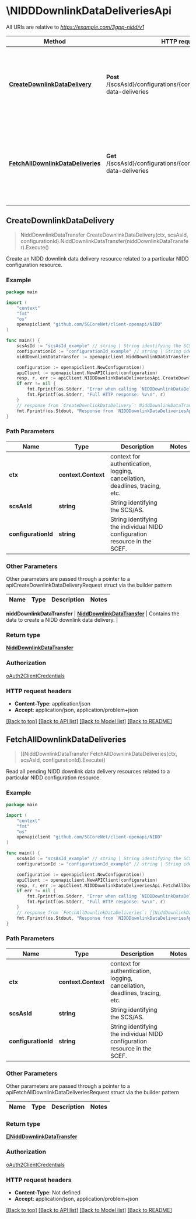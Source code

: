 # \NIDDDownlinkDataDeliveriesApi

All URIs are relative to *https://example.com/3gpp-nidd/v1*

Method | HTTP request | Description
------------- | ------------- | -------------
[**CreateDownlinkDataDelivery**](NIDDDownlinkDataDeliveriesApi.md#CreateDownlinkDataDelivery) | **Post** /{scsAsId}/configurations/{configurationId}/downlink-data-deliveries | Create an NIDD downlink data delivery resource related to a particular NIDD configuration resource.
[**FetchAllDownlinkDataDeliveries**](NIDDDownlinkDataDeliveriesApi.md#FetchAllDownlinkDataDeliveries) | **Get** /{scsAsId}/configurations/{configurationId}/downlink-data-deliveries | Read all pending NIDD downlink data delivery resources related to a particular NIDD configuration resource.



## CreateDownlinkDataDelivery

> NiddDownlinkDataTransfer CreateDownlinkDataDelivery(ctx, scsAsId, configurationId).NiddDownlinkDataTransfer(niddDownlinkDataTransfer).Execute()

Create an NIDD downlink data delivery resource related to a particular NIDD configuration resource.

### Example

```go
package main

import (
    "context"
    "fmt"
    "os"
    openapiclient "github.com/5GCoreNet/client-openapi/NIDD"
)

func main() {
    scsAsId := "scsAsId_example" // string | String identifying the SCS/AS.
    configurationId := "configurationId_example" // string | String identifying the individual NIDD configuration resource in the SCEF.
    niddDownlinkDataTransfer := openapiclient.NiddDownlinkDataTransfer{Interface{}: new(interface{})} // NiddDownlinkDataTransfer | Contains the data to create a NIDD downlink data delivery.

    configuration := openapiclient.NewConfiguration()
    apiClient := openapiclient.NewAPIClient(configuration)
    resp, r, err := apiClient.NIDDDownlinkDataDeliveriesApi.CreateDownlinkDataDelivery(context.Background(), scsAsId, configurationId).NiddDownlinkDataTransfer(niddDownlinkDataTransfer).Execute()
    if err != nil {
        fmt.Fprintf(os.Stderr, "Error when calling `NIDDDownlinkDataDeliveriesApi.CreateDownlinkDataDelivery``: %v\n", err)
        fmt.Fprintf(os.Stderr, "Full HTTP response: %v\n", r)
    }
    // response from `CreateDownlinkDataDelivery`: NiddDownlinkDataTransfer
    fmt.Fprintf(os.Stdout, "Response from `NIDDDownlinkDataDeliveriesApi.CreateDownlinkDataDelivery`: %v\n", resp)
}
```

### Path Parameters


Name | Type | Description  | Notes
------------- | ------------- | ------------- | -------------
**ctx** | **context.Context** | context for authentication, logging, cancellation, deadlines, tracing, etc.
**scsAsId** | **string** | String identifying the SCS/AS. | 
**configurationId** | **string** | String identifying the individual NIDD configuration resource in the SCEF. | 

### Other Parameters

Other parameters are passed through a pointer to a apiCreateDownlinkDataDeliveryRequest struct via the builder pattern


Name | Type | Description  | Notes
------------- | ------------- | ------------- | -------------


 **niddDownlinkDataTransfer** | [**NiddDownlinkDataTransfer**](NiddDownlinkDataTransfer.md) | Contains the data to create a NIDD downlink data delivery. | 

### Return type

[**NiddDownlinkDataTransfer**](NiddDownlinkDataTransfer.md)

### Authorization

[oAuth2ClientCredentials](../README.md#oAuth2ClientCredentials)

### HTTP request headers

- **Content-Type**: application/json
- **Accept**: application/json, application/problem+json

[[Back to top]](#) [[Back to API list]](../README.md#documentation-for-api-endpoints)
[[Back to Model list]](../README.md#documentation-for-models)
[[Back to README]](../README.md)


## FetchAllDownlinkDataDeliveries

> []NiddDownlinkDataTransfer FetchAllDownlinkDataDeliveries(ctx, scsAsId, configurationId).Execute()

Read all pending NIDD downlink data delivery resources related to a particular NIDD configuration resource.

### Example

```go
package main

import (
    "context"
    "fmt"
    "os"
    openapiclient "github.com/5GCoreNet/client-openapi/NIDD"
)

func main() {
    scsAsId := "scsAsId_example" // string | String identifying the SCS/AS.
    configurationId := "configurationId_example" // string | String identifying the individual NIDD configuration resource in the SCEF.

    configuration := openapiclient.NewConfiguration()
    apiClient := openapiclient.NewAPIClient(configuration)
    resp, r, err := apiClient.NIDDDownlinkDataDeliveriesApi.FetchAllDownlinkDataDeliveries(context.Background(), scsAsId, configurationId).Execute()
    if err != nil {
        fmt.Fprintf(os.Stderr, "Error when calling `NIDDDownlinkDataDeliveriesApi.FetchAllDownlinkDataDeliveries``: %v\n", err)
        fmt.Fprintf(os.Stderr, "Full HTTP response: %v\n", r)
    }
    // response from `FetchAllDownlinkDataDeliveries`: []NiddDownlinkDataTransfer
    fmt.Fprintf(os.Stdout, "Response from `NIDDDownlinkDataDeliveriesApi.FetchAllDownlinkDataDeliveries`: %v\n", resp)
}
```

### Path Parameters


Name | Type | Description  | Notes
------------- | ------------- | ------------- | -------------
**ctx** | **context.Context** | context for authentication, logging, cancellation, deadlines, tracing, etc.
**scsAsId** | **string** | String identifying the SCS/AS. | 
**configurationId** | **string** | String identifying the individual NIDD configuration resource in the SCEF. | 

### Other Parameters

Other parameters are passed through a pointer to a apiFetchAllDownlinkDataDeliveriesRequest struct via the builder pattern


Name | Type | Description  | Notes
------------- | ------------- | ------------- | -------------



### Return type

[**[]NiddDownlinkDataTransfer**](NiddDownlinkDataTransfer.md)

### Authorization

[oAuth2ClientCredentials](../README.md#oAuth2ClientCredentials)

### HTTP request headers

- **Content-Type**: Not defined
- **Accept**: application/json, application/problem+json

[[Back to top]](#) [[Back to API list]](../README.md#documentation-for-api-endpoints)
[[Back to Model list]](../README.md#documentation-for-models)
[[Back to README]](../README.md)

